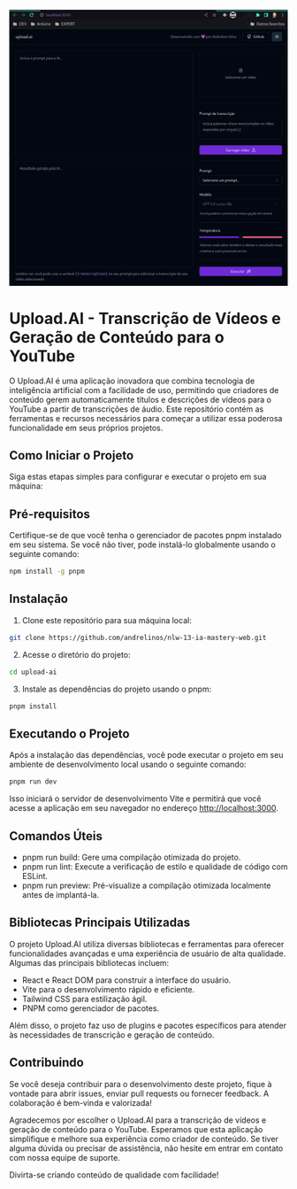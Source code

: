 ![alt imagem de capa](./.github/print-image.png)

# Upload.AI - Transcrição de Vídeos e Geração de Conteúdo para o YouTube #

O Upload.AI é uma aplicação inovadora que combina tecnologia de inteligência artificial com a facilidade de uso, permitindo que criadores de conteúdo gerem automaticamente títulos e descrições de vídeos para o YouTube a partir de transcrições de áudio. Este repositório contém as ferramentas e recursos necessários para começar a utilizar essa poderosa funcionalidade em seus próprios projetos.

## Como Iniciar o Projeto ##

Siga estas etapas simples para configurar e executar o projeto em sua máquina:

## Pré-requisitos ##

Certifique-se de que você tenha o gerenciador de pacotes pnpm instalado em seu sistema. Se você não tiver, pode instalá-lo globalmente usando o seguinte comando:

```bash
npm install -g pnpm
```

## Instalação ##

1. Clone este repositório para sua máquina local:

```bash
git clone https://github.com/andrelinos/nlw-13-ia-mastery-web.git
```

2. Acesse o diretório do projeto:

```bash
cd upload-ai
```

3. Instale as dependências do projeto usando o pnpm:

```bash
pnpm install
```

## Executando o Projeto ##

Após a instalação das dependências, você pode executar o projeto em seu ambiente de desenvolvimento local usando o seguinte comando:

```bash
pnpm run dev
```

Isso iniciará o servidor de desenvolvimento Vite e permitirá que você acesse a aplicação em seu navegador no endereço <http://localhost:3000>.

## Comandos Úteis ##

- pnpm run build: Gere uma compilação otimizada do projeto.
- pnpm run lint: Execute a verificação de estilo e qualidade de código com ESLint.
- pnpm run preview: Pré-visualize a compilação otimizada localmente antes de implantá-la.
  
## Bibliotecas Principais Utilizadas ##

O projeto Upload.AI utiliza diversas bibliotecas e ferramentas para oferecer funcionalidades avançadas e uma experiência de usuário de alta qualidade. Algumas das principais bibliotecas incluem:

- React e React DOM para construir a interface do usuário.
- Vite para o desenvolvimento rápido e eficiente.
- Tailwind CSS para estilização ágil.
- PNPM como gerenciador de pacotes.

Além disso, o projeto faz uso de plugins e pacotes específicos para atender às necessidades de transcrição e geração de conteúdo.

## Contribuindo ##

Se você deseja contribuir para o desenvolvimento deste projeto, fique à vontade para abrir issues, enviar pull requests ou fornecer feedback. A colaboração é bem-vinda e valorizada!

Agradecemos por escolher o Upload.AI para a transcrição de vídeos e geração de conteúdo para o YouTube. Esperamos que esta aplicação simplifique e melhore sua experiência como criador de conteúdo. Se tiver alguma dúvida ou precisar de assistência, não hesite em entrar em contato com nossa equipe de suporte.

Divirta-se criando conteúdo de qualidade com facilidade!
